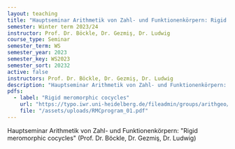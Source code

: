 ```yaml
---
layout: teaching
title: "Hauptseminar Arithmetik von Zahl- und Funktionenkörpern: Rigid meromorphic cocycles (Prof. Dr. Böckle, Dr. Gezmiş, Dr. Ludwig)"
semester: Winter term 2023/24
instructor: Prof. Dr. Böckle, Dr. Gezmiş, Dr. Ludwig
course_type: Seminar
semester_term: WS
semester_year: 2023
semester_key: WS2023
semester_sort: 20232
active: false
instructors: Prof. Dr. Böckle, Dr. Gezmiş, Dr. Ludwig
description: "Hauptseminar Arithmetik von Zahl- und Funktionenkörpern: Rigid meromorphic cocycles (Prof. Dr. Böckle, Dr. Gezmiş, Dr. Ludwig)"
pdfs:
  - label: "Rigid meromorphic cocycles"
    url: "https://typo.iwr.uni-heidelberg.de/fileadmin/groups/arithgeo/RMCprogram_01.pdf"
    file: "/assets/uploads/RMCprogram_01.pdf"
---
```


Hauptseminar Arithmetik von Zahl- und Funktionenkörpern: "Rigid meromorphic cocycles" (Prof. Dr. Böckle, Dr. Gezmiş, Dr. Ludwig)


